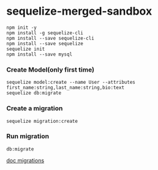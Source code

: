 # sequelize-merged-sandbox

```
npm init -y
npm install -g sequelize-cli
npm install --save sequelize-cli
npm install --save sequelize
sequelize init
npm install --save mysql
```

### Create Model(only first time)
```
sequelize model:create --name User --attributes first_name:string,last_name:string,bio:text
sequelize db:migrate
```

### Create a migration
```
sequelize migration:create
```

### Run migration
```
db:migrate
```

[doc migrations](http://docs.sequelizejs.com/en/latest/docs/migrations/)
